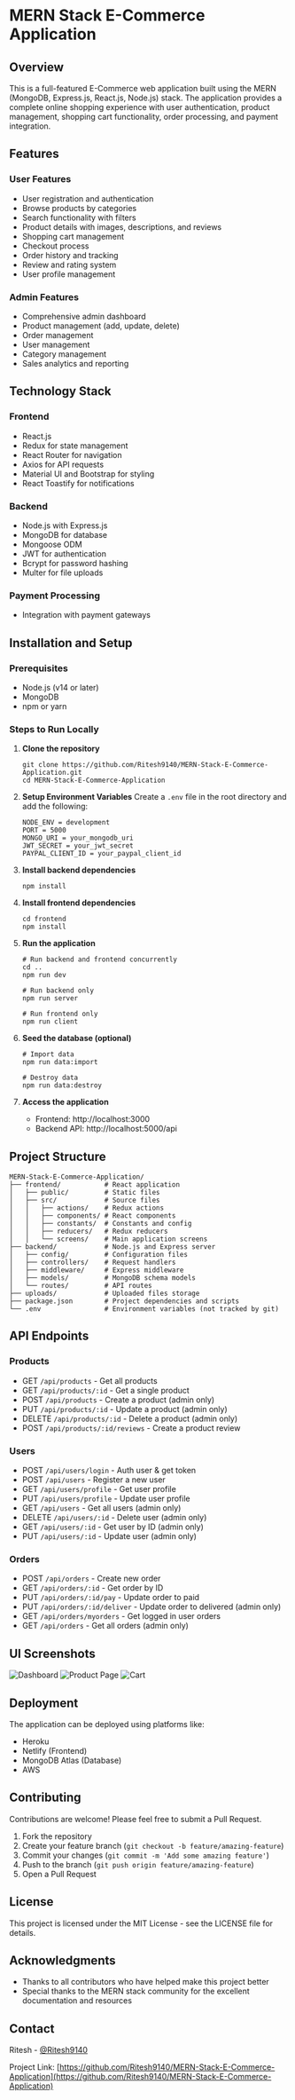 # MERN Stack E-Commerce Application

## Overview
This is a full-featured E-Commerce web application built using the MERN (MongoDB, Express.js, React.js, Node.js) stack. The application provides a complete online shopping experience with user authentication, product management, shopping cart functionality, order processing, and payment integration.



## Features

### User Features
- User registration and authentication
- Browse products by categories
- Search functionality with filters
- Product details with images, descriptions, and reviews
- Shopping cart management
- Checkout process
- Order history and tracking
- Review and rating system
- User profile management

### Admin Features
- Comprehensive admin dashboard
- Product management (add, update, delete)
- Order management
- User management
- Category management
- Sales analytics and reporting

## Technology Stack

### Frontend
- React.js
- Redux for state management
- React Router for navigation
- Axios for API requests
- Material UI and Bootstrap for styling
- React Toastify for notifications

### Backend
- Node.js with Express.js
- MongoDB for database
- Mongoose ODM
- JWT for authentication
- Bcrypt for password hashing
- Multer for file uploads

### Payment Processing
- Integration with payment gateways

## Installation and Setup

### Prerequisites
- Node.js (v14 or later)
- MongoDB
- npm or yarn

### Steps to Run Locally

1. **Clone the repository**
   ```
   git clone https://github.com/Ritesh9140/MERN-Stack-E-Commerce-Application.git
   cd MERN-Stack-E-Commerce-Application
   ```

2. **Setup Environment Variables**
   Create a `.env` file in the root directory and add the following:
   ```
   NODE_ENV = development
   PORT = 5000
   MONGO_URI = your_mongodb_uri
   JWT_SECRET = your_jwt_secret
   PAYPAL_CLIENT_ID = your_paypal_client_id
   ```

3. **Install backend dependencies**
   ```
   npm install
   ```

4. **Install frontend dependencies**
   ```
   cd frontend
   npm install
   ```

5. **Run the application**
   ```
   # Run backend and frontend concurrently
   cd ..
   npm run dev
   
   # Run backend only
   npm run server
   
   # Run frontend only
   npm run client
   ```

6. **Seed the database (optional)**
   ```
   # Import data
   npm run data:import
   
   # Destroy data
   npm run data:destroy
   ```

7. **Access the application**
   - Frontend: http://localhost:3000
   - Backend API: http://localhost:5000/api

## Project Structure
```
MERN-Stack-E-Commerce-Application/
├── frontend/           # React application
│   ├── public/         # Static files
│   ├── src/            # Source files
│   │   ├── actions/    # Redux actions
│   │   ├── components/ # React components
│   │   ├── constants/  # Constants and config
│   │   ├── reducers/   # Redux reducers
│   │   └── screens/    # Main application screens
├── backend/            # Node.js and Express server
│   ├── config/         # Configuration files
│   ├── controllers/    # Request handlers
│   ├── middleware/     # Express middleware
│   ├── models/         # MongoDB schema models
│   └── routes/         # API routes
├── uploads/            # Uploaded files storage
├── package.json        # Project dependencies and scripts
└── .env                # Environment variables (not tracked by git)
```

## API Endpoints

### Products
- GET `/api/products` - Get all products
- GET `/api/products/:id` - Get a single product
- POST `/api/products` - Create a product (admin only)
- PUT `/api/products/:id` - Update a product (admin only)
- DELETE `/api/products/:id` - Delete a product (admin only)
- POST `/api/products/:id/reviews` - Create a product review

### Users
- POST `/api/users/login` - Auth user & get token
- POST `/api/users` - Register a new user
- GET `/api/users/profile` - Get user profile
- PUT `/api/users/profile` - Update user profile
- GET `/api/users` - Get all users (admin only)
- DELETE `/api/users/:id` - Delete user (admin only)
- GET `/api/users/:id` - Get user by ID (admin only)
- PUT `/api/users/:id` - Update user (admin only)

### Orders
- POST `/api/orders` - Create new order
- GET `/api/orders/:id` - Get order by ID
- PUT `/api/orders/:id/pay` - Update order to paid
- PUT `/api/orders/:id/deliver` - Update order to delivered (admin only)
- GET `/api/orders/myorders` - Get logged in user orders
- GET `/api/orders` - Get all orders (admin only)

## UI Screenshots
![Dashboard](https://example.com/dashboard.png)
![Product Page](https://example.com/product-page.png)
![Cart](https://example.com/cart.png)

## Deployment
The application can be deployed using platforms like:
- Heroku
- Netlify (Frontend)
- MongoDB Atlas (Database)
- AWS

## Contributing
Contributions are welcome! Please feel free to submit a Pull Request.

1. Fork the repository
2. Create your feature branch (`git checkout -b feature/amazing-feature`)
3. Commit your changes (`git commit -m 'Add some amazing feature'`)
4. Push to the branch (`git push origin feature/amazing-feature`)
5. Open a Pull Request

## License
This project is licensed under the MIT License - see the LICENSE file for details.

## Acknowledgments
- Thanks to all contributors who have helped make this project better
- Special thanks to the MERN stack community for the excellent documentation and resources

## Contact
Ritesh - [@Ritesh9140](https://github.com/Ritesh9140)

Project Link: [https://github.com/Ritesh9140/MERN-Stack-E-Commerce-Application](https://github.com/Ritesh9140/MERN-Stack-E-Commerce-Application)
